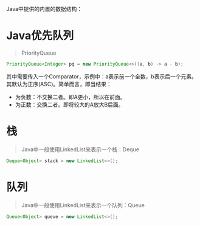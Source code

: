 Java中提供的内置的数据结构：

# Java优先队列

> PriorityQueue

```java
PriorityQueue<Integer> pq = new PriorityQueue<>((a, b) -> a - b);
```

其中需要传入一个Comparator，示例中：a表示前一个全数，b表示后一个元素。其默认为正序(ASC)。简单而言，即当结果：
- 为负数：不交换二者。即A更小，所以在前面。
- 为正数：交换二者。即将较大的A放大B后面。

# 栈

> Java中一般使用LinkedList来表示一个栈：Deque

```java
Deque<Object> stack = new LinkedList<>();
```

# 队列

> Java中一般使用LinkedList来表示一个队列：Queue

```java
Queue<Object> queue = new LinkedList<>();
```